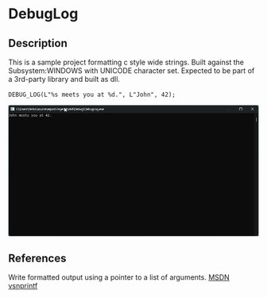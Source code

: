 # DebugLog

## Description

This is a sample project formatting c style wide strings.
Built against the Subsystem:WINDOWS with UNICODE character set.
Expected to be part of a 3rd-party library and built as dll.

    DEBUG_LOG(L"%s meets you at %d.", L"John", 42);

![image](../res/Debug_DebugLog.png)

## References

Write formatted output using a pointer to a list of arguments. [MSDN vsnprintf](https://learn.microsoft.com/en-us/cpp/c-runtime-library/reference/vsnprintf-vsnprintf-vsnprintf-l-vsnwprintf-vsnwprintf-l?view=msvc-170)
